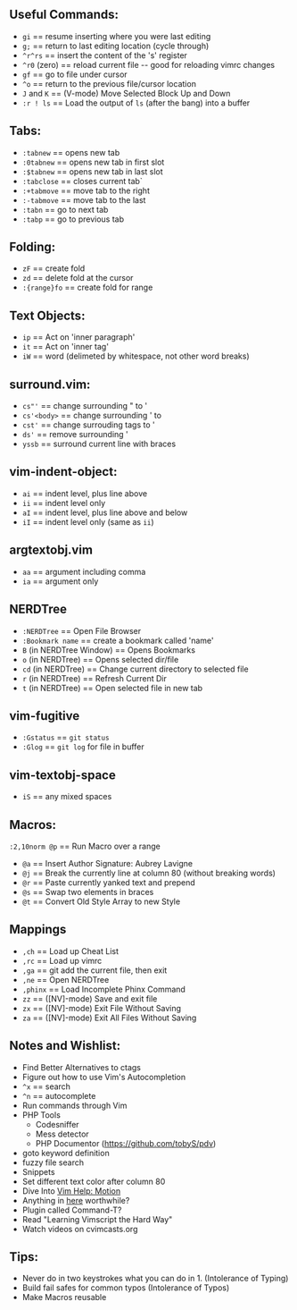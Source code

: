 
## Useful Commands: 
 * `gi` == resume inserting where you were last editing
 * `g;` == return to last editing location (cycle through)
 * `^r^rs` == insert the content of the 's' register
 * `^r0` (zero) == reload current file -- good for reloading vimrc changes
 * `gf` == go to file under cursor
 * `^o` == return to the previous file/cursor location
 * `J` and `K` == (V-mode) Move Selected Block Up and Down
 * `:r ! ls` == Load the output of `ls` (after the bang) into a buffer

## Tabs:
 * `:tabnew` == opens new tab
 * `:0tabnew` == opens new tab in first slot
 * `:$tabnew` == opens new tab in last slot
 * `:tabclose` == closes current tab`
 * `:+tabmove` == move tab to the right
 * `:-tabmove` == move tab to the last
 * `:tabn` == go to next tab
 * `:tabp` == go to previous tab 

## Folding:
 * `zF` == create fold
 * `zd` == delete fold at the cursor
 * `:{range}fo` == create fold for range

## Text Objects:
 * `ip` == Act on 'inner paragraph'
 * `it` == Act on 'inner tag'
 * `iW` == word (delimeted by whitespace, not other word breaks)

## surround.vim:
 * `cs"'` == change surrounding " to '
 * `cs'<body>` == change surrounding ' to <body></body>
 * `cst'` == change surrouding tags to '
 * `ds'` == remove surrounding '
 * `yssb` == surround current line with braces

## vim-indent-object:
 * `ai` == indent level, plus line above
 * `ii` == indent level only
 * `aI` == indent level, plus line above and below
 * `iI` == indent level only (same as `ii`)

## argtextobj.vim
 * `aa` == argument including comma
 * `ia` == argument only

## NERDTree
 * `:NERDTree` == Open File Browser
 * `:Bookmark name` == create a bookmark called 'name'
 * `B` (in NERDTree Window) == Opens Bookmarks
 * `o` (in NERDTree) == Opens selected dir/file
 * `cd` (in NERDTree) == Change current directory to selected file
 * `r` (in NERDTree) == Refresh Current Dir
 * `t` (in NERDTree) == Open selected file in new tab

## vim-fugitive
 * `:Gstatus` == `git status` 
 * `:Glog` == `git log` for file in buffer

## vim-textobj-space
 * `iS` == any mixed spaces

## Macros:
 `:2,10norm @p` == Run Macro over a range 
 * `@a` == Insert Author Signature: Aubrey Lavigne
 * `@j` == Break the currently line at column 80 (without breaking words)
 * `@r` == Paste currently yanked text and prepend
 * `@s` == Swap two elements in braces
 * `@t` == Convert Old Style Array to new Style

## Mappings
 * `,ch` == Load up Cheat List 
 * `,rc` == Load up vimrc
 * `,ga` == git add the current file, then exit
 * `,ne` == Open NERDTree
 * `,phinx` == Load Incomplete Phinx Command
 * `zz` == ([NV]-mode) Save and exit file
 * `zx` == ([NV]-mode) Exit File Without Saving
 * `za` == ([NV]-mode) Exit All Files Without Saving

## Notes and Wishlist: 
 * Find Better Alternatives to ctags
 * Figure out how to use Vim's Autocompletion   
 *  `^x` == search
 *  `^n` == autocomplete
 * Run commands through Vim
 * PHP Tools
   * Codesniffer
   * Mess detector
   * PHP Documentor (https://github.com/tobyS/pdv)
 * goto keyword definition
 * fuzzy file search
 * Snippets
 * Set different text color after column 80
 * Dive Into [Vim Help: Motion](http://vimdoc.sourceforge.net/htmldoc/motion.html)
 * Anything in [here](https://github.com/kana/vim-textobj-user/wiki) worthwhile?
 * Plugin called Command-T?
 * Read "Learning Vimscript the Hard Way"
 * Watch videos on cvimcasts.org

## Tips:
 * Never do in two keystrokes what you can do in 1. (Intolerance of Typing)
 * Build fail safes for common typos (Intolerance of Typos)
 * Make Macros reusable


